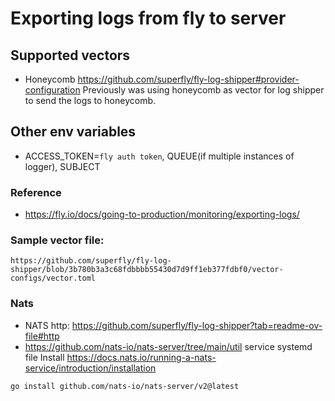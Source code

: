 # Exporting logs from fly to server

## Supported vectors
- Honeycomb https://github.com/superfly/fly-log-shipper#provider-configuration
Previously was using honeycomb as vector for log shipper to send the logs to honeycomb.

## Other env variables
- ACCESS_TOKEN=`fly auth token`, QUEUE(if multiple instances of logger), SUBJECT

### Reference
- https://fly.io/docs/going-to-production/monitoring/exporting-logs/

### Sample vector file:
```
https://github.com/superfly/fly-log-shipper/blob/3b780b3a3c68fdbbbb55430d7d9ff1eb377fdbf0/vector-configs/vector.toml
```

### Nats
- NATS http: https://github.com/superfly/fly-log-shipper?tab=readme-ov-file#http
- https://github.com/nats-io/nats-server/tree/main/util service systemd file
Install https://docs.nats.io/running-a-nats-service/introduction/installation
```
go install github.com/nats-io/nats-server/v2@latest
```